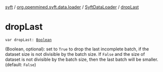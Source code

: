 [syft](../../index.md) / [org.openmined.syft.data.loader](../index.md) / [SyftDataLoader](index.md) / [dropLast](./drop-last.md)

# dropLast

`var dropLast: `[`Boolean`](https://kotlinlang.org/api/latest/jvm/stdlib/kotlin/-boolean/index.html)

(Boolean, optional): set to `True` to drop the last incomplete batch,
    if the dataset size is not divisible by the batch size. If `False` and
    the size of dataset is not divisible by the batch size, then the last batch
    will be smaller. (default: `False`)

